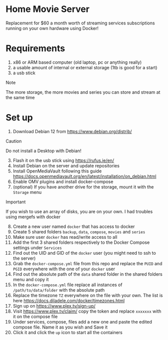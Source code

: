 # Home Movie Server
Replacement for $60 a month worth of streaming services subscriptions running on your own hardware using Docker!

# Requirements
1. x86 or ARM based computer (old laptop, pc or anything really)
2. a usable amount of internal or external storage (1tb is good for a start)
3. a usb stick

> [!NOTE]  
> The more storage, the more movies and series you can store and stream at the same time


# Set up
1. Download Debian 12 from https://www.debian.org/distrib/
> [!CAUTION]
> Do not install a Desktop with Debian!
3. Flash it on the usb stick using https://rufus.ie/en/
4. Install Debian on the server and update repositories
5. Install OpenMediaVault following this guide https://docs.openmediavault.org/en/latest/installation/on_debian.html
6. Enable OMV plugins and install docker-compose
7. (optional) If you have another drive for the storage, mount it with the `Storage` menu
> [!IMPORTANT]  
> If you wish to use an array of disks, you are on your own. I had troubles using mergefs with docker
8. Create a new user named `docker` that has access to docker
9. Create 5 shared folders `backup`, `data`, `compose`, `movies` and `series`
10. Make sure user `docker` has read/write access to all
11. Add the first 3 shared folders respectively to the Docker Compose settings under `Services`
12. Find out the UID and GID of the `docker` user (you might need to ssh to the server)
13. Grab the `docker-compose.yml` file from this repo and replace the `PUID` and `PGID` everywhere with the one of your `docker` user
14. Find out the absolute path of the `data` shared folder in the shared folders menu and copy it
15. In the `docker-compose.yml` file replace all instances of `/path/to/data/folder` with the absolute path
16. Replace the timezone `TZ` everywhere on the file with your own. The list is here https://docs.diladele.com/docker/timezones.html
17. Sign up on https://www.plex.tv/sign-up/
18. Visit https://www.plex.tv/claim/ copy the token and replace `xxxxxxx` with it on the compose file
19. Under services, compose, files add a new one and paste the edited compose file. Name it as you wish and Save it
20. Click it and click the `up` icon to start all the containers

